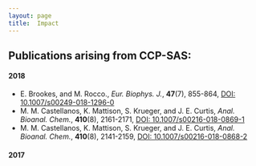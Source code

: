 ```yaml
---
layout: page
title:  Impact
---
```


## Publications arising from CCP-SAS:

#### 2018

- E. Brookes, and M. Rocco., *Eur. Biophys. J.*, **47**(7), 855-864, [DOI: 10.1007/s00249-018-1296-0](https://doi.org/10.1007/s00249-018-1296-0)
- M. M. Castellanos, K. Mattison, S. Krueger, and J. E. Curtis, *Anal. Bioanal. Chem.*, **410**(8), 2161-2171, [DOI: 10.1007/s00216-018-0869-1](https://doi.org/10.1007/s00216-018-0869-1)
- M. M. Castellanos, K. Mattison, S. Krueger, and J. E. Curtis, *Anal. Bioanal. Chem.*, **410**(8), 2141-2159, [DOI: 10.1007/s00216-018-0868-2](https://doi.org/10.1007/s00216-018-0868-2)

#### 2017
